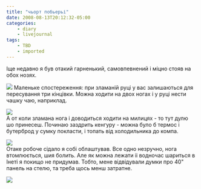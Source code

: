 ```yaml
---
title: "чьорт побьерьі"
date: 2008-08-13T20:12:32-05:00
categories:
    - diary
    - livejournal
tags:
    - TBD
    - imported
---
```


Іще недавно я був отакий гарненький, самовпевнений і міцно стояв на обох нозях.  
  
[![](http://s46.radikal.ru/i112/0808/c3/2cf4412e9207t.jpg)](http://s46.radikal.ru/i112/0808/c3/2cf4412e9207.jpg) Маленьке спостереження: при зламаній руці у вас залишаються для пересування три кінцівки. Можна ходити на двох ногах і у руці нести чашку чаю, наприклад.  
  
[![](http://s59.radikal.ru/i164/0808/d0/6fac2f2f1585t.jpg)](http://s59.radikal.ru/i164/0808/d0/6fac2f2f1585.jpg)   
А от коли зламана нога і доводиться ходити на милицях - то тут дулю шо принесеш. Починаю заздрить кенгуру - можна було б термос і бутерброд у сумку покласти, і топать від холодильника до компа.  
  
[![](http://s58.radikal.ru/i160/0808/54/3b0d679c15fat.jpg)](http://radikal.ru/F/s58.radikal.ru/i160/0808/54/3b0d679c15fa.jpg.html)   
Отаке робоче сідало я собі облаштував. Все одно незручно, нога втомлюється, шия болить. Але як можна лежати іі водночас шариться в Інеті я покищо не придумав. Тобто, мене відвідували думки про 40" панель на стелю, та треба щось менш затратне.  
  
[![](http://s58.radikal.ru/i159/0808/cc/6a674619ad3ct.jpg)](http://s58.radikal.ru/i159/0808/cc/6a674619ad3c.jpg)
